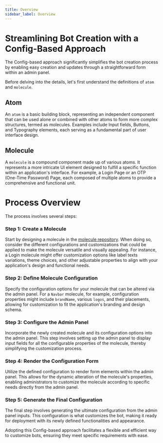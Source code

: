 ```yaml
---
title: Overview
sidebar_label: Overview
---
```




<head>
  <title> Overview </title>
  <meta
    name="description"
    content="your meta content goes here"
  />
</head>


<!-- The Config-based approach streamlines the bot creation process, enabling easy creation or updates through a simple form in an admin panel.

Before explaining it in details let's go through the defination of `atom` and `molecule`

## Atom

An `atom` represents a foundational building block, an independent single component that can be combined with other atoms to form more complex structures, known as molecules. Examples of atoms include Input fields, Buttons, and Typography elements.

## Molecule

A `molecule` is a composite component constructed from various atoms. It represents a more complex UI element that serves a specific purpose within an application's interface. Examples of molecules include a Login Page and an OTP (One-Time Password) Page.


# Steps involved in the process:


### Step 1: Create a Molecule

Begin by creating a molecule in the [molecule repository](https://github.com/SamagraX-Stencil/ui-templates/tree/dev/molecules). Consider potential configurations while designing your molecule.
When designing a molecule, it's essential to first consider the various configurations and customizations that can be applied to enhance its functionality and aesthetic appeal. For instance, when creating a Login molecule, consider customization options such as different label texts, themes, and other properties that can be adjusted to meet the specific requirements of your application's design and functionality.


### Step 2: Define Molecule Configuration

Define the configuration options for your molecule that can be modified via the admin panel. For instance, for a `Navbar` molecule, you might include properties for `brandName`, different `logos`, and their placements.

### Step 3: Configure the Admin Panel

After creating your molecule, incorporate its configuration into the admin panel. This allows for the rendering of inputs for all expected properties, enabling easy customization.

### Step 4: Render the Configuration Form

Based on the defined configuration, render the form elements. This facilitates the dynamic customization of the molecule's properties through the admin panel.

### Step 5: Generate the Final Configuration

Finally, generate the ultimate configuration based on the form inputs. This represents the final step in customizing your bot, ready for deployment.

This approach ensures a flexible and user-friendly method for customizing bot functionalities according to specific requirements. -->


# Streamlining Bot Creation with a Config-Based Approach

The Config-based approach significantly simplifies the bot creation process by enabling easy creation and updates through a straightforward form within an admin panel.

Before delving into the details, let's first understand the definitions of `atom` and `molecule`.

## Atom

An `atom` is a basic building block, representing an independent component that can be used alone or combined with other atoms to form more complex structures, termed as molecules. Examples include Input fields, Buttons, and Typography elements, each serving as a fundamental part of user interface design.

## Molecule

A `molecule` is a compound component made up of various atoms. It represents a more intricate UI element designed to fulfill a specific function within an application's interface. For example, a Login Page or an OTP (One-Time Password) Page, each composed of multiple atoms to provide a comprehensive and functional unit.

# Process Overview

The process involves several steps:

### Step 1: Create a Molecule

Start by designing a molecule in the [molecule repository](https://github.com/SamagraX-Stencil/ui-templates/tree/dev/molecules). When doing so, consider the different configurations and customizations that could be applied to make the molecule versatile and visually appealing. For instance, a Login molecule might offer customization options like label texts variations, theme choices, and other adjustable properties to align with your application's design and functional needs.

### Step 2: Define Molecule Configuration

Specify the configuration options for your molecule that can be altered via the admin panel. For a `Navbar` molecule, for example, configuration properties might include `brandName`, various `logos`, and their placements, allowing for customization to fit the application's branding and design schema.

### Step 3: Configure the Admin Panel

Incorporate the newly created molecule and its configuration options into the admin panel. This step involves setting up the admin panel to display input fields for all the configurable properties of the molecule, thereby simplifying the customization process.

### Step 4: Render the Configuration Form

Utilize the defined configuration to render form elements within the admin panel. This allows for the dynamic alteration of the molecule's properties, enabling administrators to customize the molecule according to specific needs directly from the admin panel.

### Step 5: Generate the Final Configuration

The final step involves generating the ultimate configuration from the admin panel inputs. This configuration is what customizes the bot, making it ready for deployment with its newly defined functionalities and appearance.

Adopting this Config-based approach facilitates a flexible and efficient way to customize bots, ensuring they meet specific requirements with ease.
